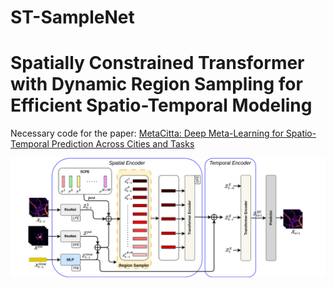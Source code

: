 # ST-SampleNet

# Spatially Constrained Transformer with Dynamic Region Sampling for Efficient Spatio-Temporal Modeling

Necessary code for the paper: [MetaCitta: Deep Meta-Learning for Spatio- Temporal Prediction Across Cities and Tasks](https://link.springer.com/chapter/10.1007/978-3-031-33383-5_6)

![MetaCitta](images/Architecture.png)